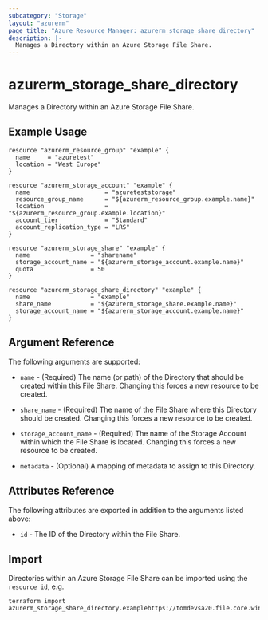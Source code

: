 ```yaml
---
subcategory: "Storage"
layout: "azurerm"
page_title: "Azure Resource Manager: azurerm_storage_share_directory"
description: |-
  Manages a Directory within an Azure Storage File Share.
---
```


# azurerm_storage_share_directory

Manages a Directory within an Azure Storage File Share.

## Example Usage

```hcl
resource "azurerm_resource_group" "example" {
  name     = "azuretest"
  location = "West Europe"
}

resource "azurerm_storage_account" "example" {
  name                     = "azureteststorage"
  resource_group_name      = "${azurerm_resource_group.example.name}"
  location                 = "${azurerm_resource_group.example.location}"
  account_tier             = "Standard"
  account_replication_type = "LRS"
}

resource "azurerm_storage_share" "example" {
  name                 = "sharename"
  storage_account_name = "${azurerm_storage_account.example.name}"
  quota                = 50
}

resource "azurerm_storage_share_directory" "example" {
  name                 = "example"
  share_name           = "${azurerm_storage_share.example.name}"
  storage_account_name = "${azurerm_storage_account.example.name}"
}
```

## Argument Reference

The following arguments are supported:

* `name` - (Required) The name (or path) of the Directory that should be created within this File Share. Changing this forces a new resource to be created.

* `share_name` - (Required) The name of the File Share where this Directory should be created. Changing this forces a new resource to be created.

* `storage_account_name` - (Required) The name of the Storage Account within which the File Share is located. Changing this forces a new resource to be created.

* `metadata` - (Optional) A mapping of metadata to assign to this Directory.

## Attributes Reference

The following attributes are exported in addition to the arguments listed above:

* `id` - The ID of the Directory within the File Share.

## Import

Directories within an Azure Storage File Share can be imported using the `resource id`, e.g.

```shell
terraform import azurerm_storage_share_directory.examplehttps://tomdevsa20.file.core.windows.net/share1/directory1
```
